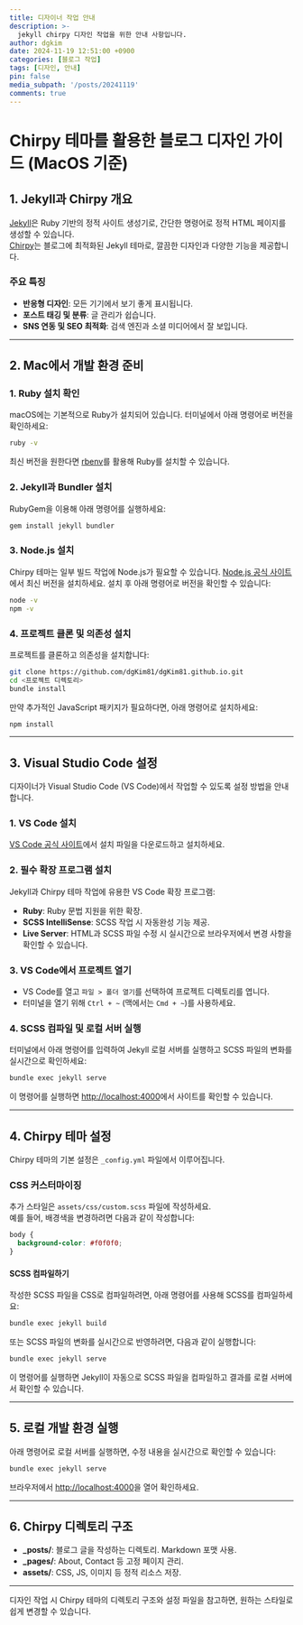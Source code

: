 ```yaml
---
title: 디자이너 작업 안내
description: >-
  jekyll chirpy 디자인 작업을 위한 안내 사항입니다.
author: dgkim
date: 2024-11-19 12:51:00 +0900
categories: [블로그 작업]
tags: [디자인, 안내]
pin: false
media_subpath: '/posts/20241119'
comments: true
---
```


# Chirpy 테마를 활용한 블로그 디자인 가이드 (MacOS 기준)

## 1. Jekyll과 Chirpy 개요
[Jekyll](https://jekyllrb.com/)은 Ruby 기반의 정적 사이트 생성기로, 간단한 명령어로 정적 HTML 페이지를 생성할 수 있습니다.  
[Chirpy](https://github.com/cotes2020/jekyll-theme-chirpy)는 블로그에 최적화된 Jekyll 테마로, 깔끔한 디자인과 다양한 기능을 제공합니다.

### 주요 특징
- **반응형 디자인**: 모든 기기에서 보기 좋게 표시됩니다.
- **포스트 태깅 및 분류**: 글 관리가 쉽습니다.
- **SNS 연동 및 SEO 최적화**: 검색 엔진과 소셜 미디어에서 잘 보입니다.

---

## 2. Mac에서 개발 환경 준비

### 1. Ruby 설치 확인
macOS에는 기본적으로 Ruby가 설치되어 있습니다. 터미널에서 아래 명령어로 버전을 확인하세요:
```bash
ruby -v
```
최신 버전을 원한다면 [rbenv](https://github.com/rbenv/rbenv)를 활용해 Ruby를 설치할 수 있습니다.

### 2. Jekyll과 Bundler 설치
RubyGem을 이용해 아래 명령어를 실행하세요:
```bash
gem install jekyll bundler
```

### 3. Node.js 설치
Chirpy 테마는 일부 빌드 작업에 Node.js가 필요할 수 있습니다. [Node.js 공식 사이트](https://nodejs.org/)에서 최신 버전을 설치하세요. 설치 후 아래 명령어로 버전을 확인할 수 있습니다:
```bash
node -v
npm -v
```

### 4. 프로젝트 클론 및 의존성 설치
프로젝트를 클론하고 의존성을 설치합니다:
```bash
git clone https://github.com/dgKim81/dgKim81.github.io.git
cd <프로젝트 디렉토리>
bundle install
```

만약 추가적인 JavaScript 패키지가 필요하다면, 아래 명령어로 설치하세요:
```bash
npm install
```

---

## 3. Visual Studio Code 설정
디자이너가 Visual Studio Code (VS Code)에서 작업할 수 있도록 설정 방법을 안내합니다.

### 1. VS Code 설치
[VS Code 공식 사이트](https://code.visualstudio.com/)에서 설치 파일을 다운로드하고 설치하세요.

### 2. 필수 확장 프로그램 설치
Jekyll과 Chirpy 테마 작업에 유용한 VS Code 확장 프로그램:
- **Ruby**: Ruby 문법 지원을 위한 확장.
- **SCSS IntelliSense**: SCSS 작업 시 자동완성 기능 제공.
- **Live Server**: HTML과 SCSS 파일 수정 시 실시간으로 브라우저에서 변경 사항을 확인할 수 있습니다.

### 3. VS Code에서 프로젝트 열기
- VS Code를 열고 `파일 > 폴더 열기`를 선택하여 프로젝트 디렉토리를 엽니다.
- 터미널을 열기 위해 `Ctrl + ~` (맥에서는 `Cmd + ~`)를 사용하세요.

### 4. SCSS 컴파일 및 로컬 서버 실행
터미널에서 아래 명령어를 입력하여 Jekyll 로컬 서버를 실행하고 SCSS 파일의 변화를 실시간으로 확인하세요:
```bash
bundle exec jekyll serve
```
이 명령어를 실행하면 [http://localhost:4000](http://localhost:4000)에서 사이트를 확인할 수 있습니다.

---

## 4. Chirpy 테마 설정
Chirpy 테마의 기본 설정은 `_config.yml` 파일에서 이루어집니다.


### CSS 커스터마이징
추가 스타일은 `assets/css/custom.scss` 파일에 작성하세요.  
예를 들어, 배경색을 변경하려면 다음과 같이 작성합니다:
```scss
body {
  background-color: #f0f0f0;
}
```

#### SCSS 컴파일하기
작성한 SCSS 파일을 CSS로 컴파일하려면, 아래 명령어를 사용해 SCSS를 컴파일하세요:
```bash
bundle exec jekyll build
```
또는 SCSS 파일의 변화를 실시간으로 반영하려면, 다음과 같이 실행합니다:
```bash
bundle exec jekyll serve
```
이 명령어를 실행하면 Jekyll이 자동으로 SCSS 파일을 컴파일하고 결과를 로컬 서버에서 확인할 수 있습니다.

---

## 5. 로컬 개발 환경 실행
아래 명령어로 로컬 서버를 실행하면, 수정 내용을 실시간으로 확인할 수 있습니다:
```bash
bundle exec jekyll serve
```
브라우저에서 [http://localhost:4000](http://localhost:4000)을 열어 확인하세요.

---

## 6. Chirpy 디렉토리 구조
- **_posts/**: 블로그 글을 작성하는 디렉토리. Markdown 포맷 사용.
- **_pages/**: About, Contact 등 고정 페이지 관리.
- **assets/**: CSS, JS, 이미지 등 정적 리소스 저장.

---

디자인 작업 시 Chirpy 테마의 디렉토리 구조와 설정 파일을 참고하면, 원하는 스타일로 쉽게 변경할 수 있습니다.
